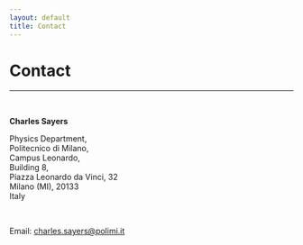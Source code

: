 ```yaml
---
layout: default
title: Contact
---
```


# Contact

***

<br>

**Charles Sayers**
<br>

Physics Department,
<br>
Politecnico di Milano,
<br>
Campus Leonardo,
<br>
Building 8,
<br>
Piazza Leonardo da Vinci, 32
<br>
Milano (MI), 20133
<br>
Italy

<br>

Email: [charles.sayers@polimi.it](mailto:charles.sayers@polimi.it)
